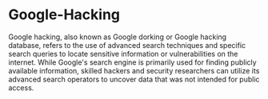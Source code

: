 # Google-Hacking

Google hacking, also known as Google dorking or Google hacking database, refers to the use of advanced search techniques and specific search queries to locate sensitive information or vulnerabilities on the internet. While Google's search engine is primarily used for finding publicly available information, skilled hackers and security researchers can utilize its advanced search operators to uncover data that was not intended for public access.

